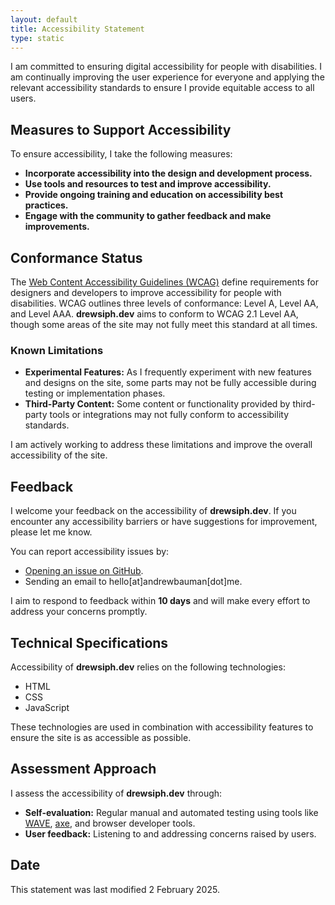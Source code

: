 ```yaml
---
layout: default
title: Accessibility Statement
type: static
---
```


I am committed to ensuring digital accessibility for people with disabilities. I am continually improving the user experience for everyone and applying the relevant accessibility standards to ensure I provide equitable access to all users.

## Measures to Support Accessibility

To ensure accessibility, I take the following measures:

- **Incorporate accessibility into the design and development process.**
- **Use tools and resources to test and improve accessibility.**
- **Provide ongoing training and education on accessibility best practices.**
- **Engage with the community to gather feedback and make improvements.**

## Conformance Status

The [Web Content Accessibility Guidelines (WCAG)](https://www.w3.org/WAI/standards-guidelines/wcag/) define requirements for designers and developers to improve accessibility for people with disabilities. WCAG outlines three levels of conformance: Level A, Level AA, and Level AAA. **drewsiph.dev** aims to conform to WCAG 2.1 Level AA, though some areas of the site may not fully meet this standard at all times.

### Known Limitations

- **Experimental Features:** As I frequently experiment with new features and designs on the site, some parts may not be fully accessible during testing or implementation phases.
- **Third-Party Content:** Some content or functionality provided by third-party tools or integrations may not fully conform to accessibility standards.

I am actively working to address these limitations and improve the overall accessibility of the site.

## Feedback

I welcome your feedback on the accessibility of **drewsiph.dev**. If you encounter any accessibility barriers or have suggestions for improvement, please let me know.

You can report accessibility issues by:
- [Opening an issue on GitHub](https://github.com/andrewbauman1/site/issues/new).
- Sending an email to hello[at]andrewbauman[dot]me.

I aim to respond to feedback within **10 days** and will make every effort to address your concerns promptly.

## Technical Specifications

Accessibility of **drewsiph.dev** relies on the following technologies:
- HTML
- CSS
- JavaScript

These technologies are used in combination with accessibility features to ensure the site is as accessible as possible.

## Assessment Approach

I assess the accessibility of **drewsiph.dev** through:
- **Self-evaluation:** Regular manual and automated testing using tools like [WAVE](https://wave.webaim.org/), [axe](https://www.deque.com/axe/), and browser developer tools.
- **User feedback:** Listening to and addressing concerns raised by users.

## Date

This statement was last modified 2 February 2025.
